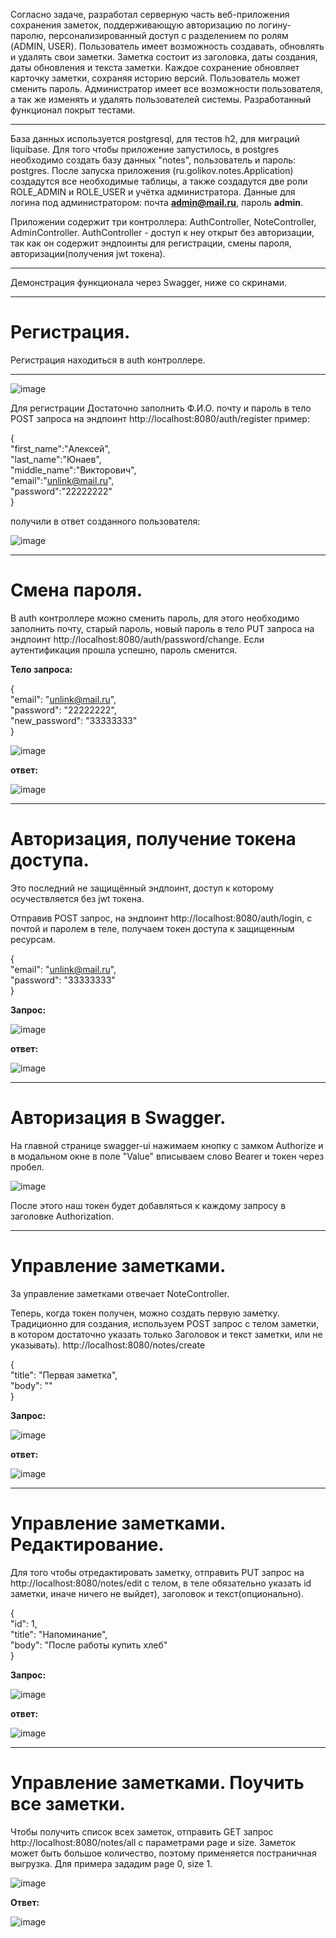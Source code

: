    Согласно задаче, разработал серверную часть веб-приложения сохранения заметок, поддерживающую авторизацию по логину-паролю, персонализированный доступ с
разделением по ролям (ADMIN, USER). Пользователь имеет возможность создавать, обновлять и удалять свои заметки. Заметка состоит из заголовка, даты создания,
даты обновления и текста заметки. Каждое сохранение обновляет карточку заметки, сохраняя историю версий. Пользователь может сменить пароль. Администратор имеет
все возможности пользователя, а так же изменять и удалять пользователей системы. Разработанный функционал покрыт тестами.
____________________________________________
База данных используется postgresql, для тестов h2, для миграций liquibase. Для того чтобы приложение запустилось, в postgres необходимо создать базу данных "notes",
пользователь и пароль: postgres. После запуска приложения (ru.golikov.notes.Application) создадутся все необходимые таблицы, а также создадутся две роли 
ROLE_ADMIN и ROLE_USER и учётка администратора. Данные для логина под администратором: почта <b>admin@mail.ru</b>, пароль <b>admin</b>.

Приложении содержит три контроллера: AuthController, NoteController, AdminController. AuthController - доступ к неу открыт без авторизации, так как он содержит эндпоинты
для регистрации, смены пароля, авторизации(получения jwt токена).
____________________________________________
Демонстрация функционала через Swagger, ниже со скринами. 
____________________________________________
 <b>Регистрация.</b>
 ============================================
 Регистрация находиться в auth контроллере. 
____________________________________________



![image](https://user-images.githubusercontent.com/92391770/205524608-052de309-6507-4623-b3df-0a82c1e92624.png)

Для регистрации Достаточно заполнить Ф.И.О. почту и пароль в тело POST запроса на эндпоинт http://localhost:8080/auth/register пример: 

{<br>
"first_name":"Алексей",<br>
"last_name":"Юнаев",<br>
"middle_name":"Викторович",<br>
"email":"unlink@mail.ru",<br>
"password":"22222222"<br>
}

получили в ответ созданного пользователя:

![image](https://user-images.githubusercontent.com/92391770/205525820-457d188f-c588-4c2d-acdb-51e0aeb6b3ec.png)
____________________________________________

<b>Смена пароля.</b>
============================================
В auth контроллере можно сменить пароль, для этого необходимо заполнить почту, старый пароль, новый пароль в тело PUT запроса на эндпоинт 
http://localhost:8080/auth/password/change. Если аутентификация прошла успешно, пароль сменится. 

<b>Тело запроса:</b> 

{<br>
  "email": "unlink@mail.ru",<br>
  "password": "22222222",<br>
  "new_password": "33333333"<br>
}

![image](https://user-images.githubusercontent.com/92391770/205526735-6a1a4458-fb17-4565-8d6b-8082a478d45e.png)


<b>ответ:</b> 

![image](https://user-images.githubusercontent.com/92391770/205526801-e193a82c-0852-40c6-a310-1fcef2052231.png)
____________________________________________
Авторизация, получение токена доступа.
============================================
Это последний не защищённый эндпоинт, доступ к которому осучествляется без jwt токена.

Отправив POST запрос, на эндпоинт http://localhost:8080/auth/login, с почтой и паролем в теле, получаем токен доступа к защищенным ресурсам.

{<br>
  "email": "unlink@mail.ru",<br>
  "password": "33333333"<br>
}

<b>Запрос:</b>

![image](https://user-images.githubusercontent.com/92391770/205527895-d6b5ac7b-b0c8-4529-a1fc-9132f19c1813.png)

<b>ответ:</b>

![image](https://user-images.githubusercontent.com/92391770/205528094-b9263ba4-e360-42b5-b03b-7b37da8894a0.png)

____________________________________________

Авторизация в Swagger.
============================================
На главной странице swagger-ui нажимаем кнопку с замком Authorize и в модальном окне в поле "Value" вписываем слово Bearer и токен через пробел.

![image](https://user-images.githubusercontent.com/92391770/205529001-cd386412-7a1e-4170-8c50-701949eb768f.png)

После этого наш токен будет добавляться к каждому запросу в заголовке Authorization.

____________________________________________

Управление заметками.
============================================
За управление заметками отвечает NoteController.

Теперь, когда токен получен, можно создать первую заметку. Традиционно для создания, используем POST запрос с телом заметки, в котором достаточно указать только Заголовок и текст заметки, или не указывать). http://localhost:8080/notes/create

{<br>
  "title": "Первая заметка",<br>
  "body": ""<br>
}

<b>Запрос:</b>

![image](https://user-images.githubusercontent.com/92391770/205529625-9698e48d-484e-407f-82aa-80d8dc8971e4.png)

<b>ответ:</b>

![image](https://user-images.githubusercontent.com/92391770/205529676-5630f40f-a840-4fd2-8e8d-16ae0cbaea99.png)

____________________________________________

Управление заметками. Редактирование.
============================================
Для того чтобы отредактировать заметку, отправить PUT запрос на http://localhost:8080/notes/edit с телом, в теле обязательно указать id заметки, иначе ничего не выйдет), заголовок и текст(опционально).

{<br>
  "id": 1,<br>
  "title": "Напоминание",<br>
  "body": "После работы купить хлеб"<br>
}<br>

<b>Запрос:</b>

![image](https://user-images.githubusercontent.com/92391770/205531958-85339765-e928-4db2-82e7-dfdd7069f9d4.png)

<b>ответ:</b>

![image](https://user-images.githubusercontent.com/92391770/205531996-4ea57d01-226e-44aa-8e89-54f4e59bd840.png)

____________________________________________
Управление заметками. Поучить все заметки.
============================================
Чтобы получить список всех заметок, отправить GET запрос http://localhost:8080/notes/all с параметрами page и size. Заметок может быть большое количество, поэтому применяется постраничная выгрузка. Для примера зададим page 0, size 1.

![image](https://user-images.githubusercontent.com/92391770/205589736-12d9591e-27d0-4f95-9376-1617831e170f.png)

<b>Ответ: </b>

![image](https://user-images.githubusercontent.com/92391770/205590460-5305f7ad-27e6-43fd-b1d5-4b4852951822.png)







